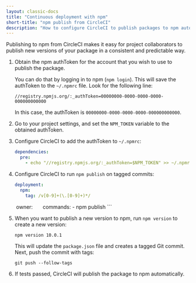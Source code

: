 ```yaml
---
layout: classic-docs
title: "Continuous deployment with npm"
short-title: "npm publish from CircleCI"
description: "How to configure CircleCI to publish packages to npm automatically"
---
```


Publishing to npm from CircleCI makes it easy for project collaborators to
publish new versions of your package in a consistent and predictable way.

1.  Obtain the npm authToken for the account that you wish to use to publish
    the package.

    You can do that by logging in to npm (`npm login`). This will save the
    authToken to the `~/.npmrc` file. Look for the following line:

    ```
    //registry.npmjs.org/:_authToken=00000000-0000-0000-0000-000000000000
    ```

    In this case, the authToken is `00000000-0000-0000-0000-000000000000`.

2.  Go to your project settings, and set the `NPM_TOKEN` variable to the
    obtained authToken.

3.  Configure CircleCI to add the authToken to `~/.npmrc`:

    ```yaml
    dependencies:
      pre:
        - echo "//registry.npmjs.org/:_authToken=$NPM_TOKEN" >> ~/.npmrc
    ```

4.  Configure CircleCI to run `npm publish` on tagged commits:

    ```yaml
    deployment:
      npm:
        tag: /v[0-9]+(\.[0-9]+)*/
        owner:
       commands:
          - npm publish
    ```

5.  When you want to publish a new version to npm, run `npm version` to create
    a new version:

    ```
    npm version 10.0.1
    ```

    This will update the `package.json` file and creates a tagged Git commit.
    Next, push the commit with tags:

    ```
    git push --follow-tags
    ```

6.  If tests passed, CircleCI will publish the package to npm automatically.
